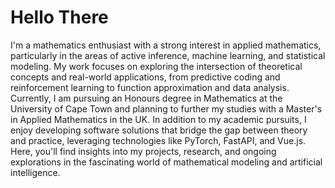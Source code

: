 # Hello There

I'm a mathematics enthusiast with a strong interest in applied mathematics, particularly in the areas of active inference, machine learning, and statistical modeling. My work focuses on exploring the intersection of theoretical concepts and real-world applications, from predictive coding and reinforcement learning to function approximation and data analysis. Currently, I am pursuing an Honours degree in Mathematics at the University of Cape Town and planning to further my studies with a Master's in Applied Mathematics in the UK. In addition to my academic pursuits, I enjoy developing software solutions that bridge the gap between theory and practice, leveraging technologies like PyTorch, FastAPI, and Vue.js. Here, you'll find insights into my projects, research, and ongoing explorations in the fascinating world of mathematical modeling and artificial intelligence.

